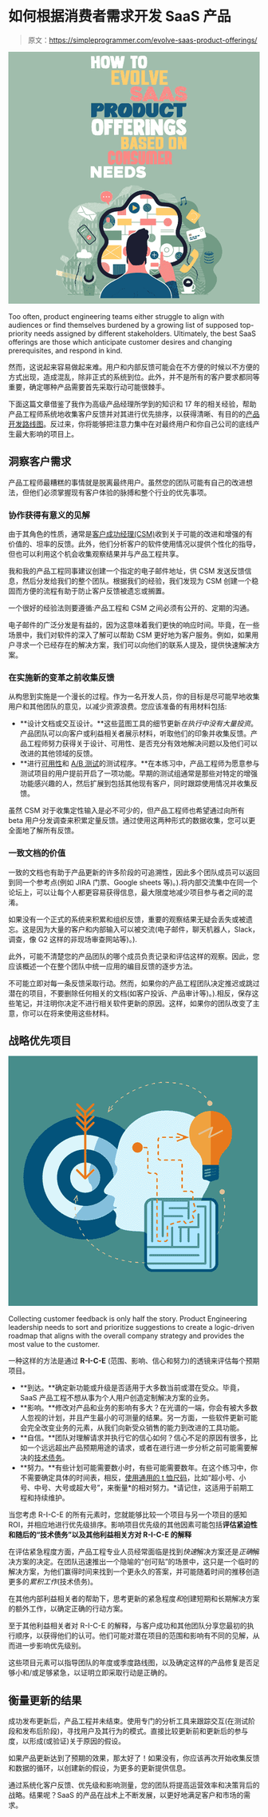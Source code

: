 # 如何根据消费者需求开发 SaaS 产品

> 原文：<https://simpleprogrammer.com/evolve-saas-product-offerings/>

![](img/55fd098234c4b39abe6a4671f1cc9e7f.png)

Too often, product engineering teams either struggle to align with audiences or find themselves burdened by a growing list of supposed top-priority needs assigned by different stakeholders. Ultimately, the best SaaS offerings are those which anticipate customer desires and changing prerequisites, and respond in kind.

然而，这说起来容易做起来难。用户和内部反馈可能会在不方便的时候以不方便的方式出现，造成混乱，除非正式的系统到位。此外，并不是所有的客户要求都同等重要，确定哪种产品需要首先采取行动可能很棘手。

下面这篇文章借鉴了我作为高级产品经理所学到的知识和 17 年的相关经验，帮助产品工程师系统地收集客户反馈并对其进行优先排序，以获得清晰、有目的的[产品开发路线图](https://simpleprogrammer.com/product-roadmap-software-development-project/)。反过来，你将能够把注意力集中在对最终用户和你自己公司的底线产生最大影响的项目上。

## 洞察客户需求

产品工程师最糟糕的事情就是脱离最终用户。虽然您的团队可能有自己的改进想法，但他们必须掌握现有客户体验的脉搏和整个行业的优先事项。

### 协作获得有意义的见解

由于其角色的性质，通常是[客户成功经理(CSM)](https://blog.hubspot.com/service/customer-success-manager)收到关于可能的改进和增强的有价值的、坦率的反馈。此外，他们分析客户的软件使用情况以提供个性化的指导，但也可以利用这个机会收集观察结果并与产品工程共享。

我和我的产品工程同事建议创建一个指定的电子邮件地址，供 CSM 发送反馈信息，然后分发给我们的整个团队。根据我们的经验，我们发现为 CSM 创建一个稳固而方便的流程有助于防止客户反馈被遗忘或搁置。

一个很好的经验法则要遵循:产品工程和 CSM 之间必须有公开的、定期的沟通。

电子邮件的广泛分发是有益的，因为这意味着我们更快的响应时间。毕竟，在一些场景中，我们对软件的深入了解可以帮助 CSM 更好地为客户服务。例如，如果用户寻求一个已经存在的解决方案，我们可以向他们的联系人提及，提供快速解决方案。

### 在实施新的变革之前收集反馈

从构思到实施是一个漫长的过程。作为一名开发人员，你的目标是尽可能早地收集用户和其他团队的意见，以减少资源浪费。您应该准备的有用材料包括:

*   **设计文档或交互设计。**这些蓝图工具的细节更新*在执行中没有大量投资*。产品团队可以向客户或利益相关者展示材料，听取他们的印象并收集反馈。产品工程师努力获得关于设计、可用性、是否充分有效地解决问题以及他们可以改进的其他领域的反馈。
*   **进行[可用性](https://simpleprogrammer.com/6-best-usability-testing-methods-for-mobile-apps/)和 [A/B 测试](https://www.amazon.com/Trustworthy-Online-Controlled-Experiments-Practical/dp/1108724264/ref=sr_1_1?crid=2CYKGERFD55WA&keywords=AB+test&qid=1657217466&s=books&sprefix=ab+test%2Cstripbooks%2C67&sr=1-1)的测试程序。**在本练习中，产品工程师为愿意参与测试项目的用户提前开启了一项功能。早期的测试组通常是那些对特定的增强功能感兴趣的人，然后扩展到包括其他现有客户，同时跟踪使用情况并收集反馈。

虽然 CSM 对于收集定性输入是必不可少的，但产品工程师也希望通过向所有 beta 用户分发调查来积累定量反馈。通过使用这两种形式的数据收集，您可以更全面地了解所有反馈。

### 一致文档的价值

一致的文档也有助于产品更新的许多阶段的可追溯性，因此多个团队成员可以返回到同一个参考点(例如 JIRA 门票、Google sheets 等)。).将内部交流集中在同一个论坛上，可以让每个人都更容易获得信息，最大限度地减少项目参与者之间的混淆。

如果没有一个正式的系统来积累和组织反馈，重要的观察结果无疑会丢失或被遗忘。这是因为大量的客户和内部输入可以被交流(电子邮件，聊天机器人，Slack，调查，像 G2 这样的非现场审查网站等)。).

此外，可能不清楚您的产品团队的哪个成员负责记录和评估这样的观察。因此，您应该概述一个在整个团队中统一应用的编目反馈的逐步方法。

不可能立即对每一条反馈采取行动。然而，如果你的产品工程团队决定推迟或跳过潜在的项目，不要删除任何相关的文档(如客户投诉、产品审计等)。).相反，保存这些笔记，并注明你决定不进行相关软件更新的原因。这样，如果你的团队改变了主意，你可以在将来使用这些材料。

## 战略优先项目

![](img/7cf22dc2f254028fe6f31ae5255100a6.png)

Collecting customer feedback is only half the story. Product Engineering leadership needs to sort and prioritize suggestions to create a logic-driven roadmap that aligns with the overall company strategy and provides the most value to the customer.

一种这样的方法是通过 **R-I-C-E** (范围、影响、信心和努力)的透镜来评估每个预期项目。

*   **到达。**确定新功能或升级是否适用于大多数当前或潜在受众。毕竟，SaaS 产品工程不想从事为个人用户创造定制解决方案的业务。
*   **影响。**修改对产品和业务的影响有多大？在光谱的一端，你会有被大多数人忽视的计划，并且产生最小的可测量的结果。另一方面，一些软件更新可能会完全改变业务的元素，从我们向新受众销售的能力到改进的工具功能。
*   **自信。**团队对理解请求并执行它的信心如何？信心不足的原因有很多，比如一个远远超出产品预期用途的请求，或者在进行进一步分析之前可能需要解决的[技术债务](https://www.amazon.com/Tech-Debt-2-0TM-Business-Improve-ebook/dp/B086PZ5FK3/ref=sr_1_1?crid=26ZUEK16B1AC7&keywords=tech+debt&qid=1657217267&s=books&sprefix=tech+debt%2Cstripbooks%2C189&sr=1-1)。
*   **努力。**有些计划可能需要数小时，有些可能需要数年。在这个练习中，你不需要确定具体的时间表，相反，[使用通用的 t 恤尺码](https://asana.com/resources/t-shirt-sizing)，比如“超小号、小号、中号、大号或超大号”，来衡量*的相对努力。*请记住，这适用于前期工程和持续维护。

当您考虑 R-I-C-E 的所有元素时，您就能够比较一个项目与另一个项目的感知 ROI，并相应地进行优先级排序。影响项目优先级的其他因素可能包括**评估紧迫性和随后的“技术债务”**以及**其他利益相关方对 R-I-C-E 的解释**

在评估紧急程度方面，产品工程专业人员经常面临是找到*快速*解决方案还是*正确*解决方案的决定。在团队迅速推出一个隐喻的“创可贴”的场景中，这只是一个临时的解决方案，为他们赢得时间来找到一个更永久的答案，并可能随着时间的推移创造更多的*累积工作*(技术债务)。

在其他内部利益相关者的帮助下，思考更新的紧急程度*和*创建短期和长期解决方案的额外工作，以确定正确的行动方案。

至于其他利益相关者对 R-I-C-E 的解释，与客户成功和其他团队分享您最初的执行顺序，以获得他们的认可。他们可能对潜在项目的范围和影响有不同的见解，从而进一步影响优先级别。

这些项目元素可以指导团队的年度或季度路线图，以及确定这样的产品修复是否足够小和/或足够紧急，以证明立即采取行动是正确的。

## 衡量更新的结果

成功发布更新后，产品工程并未结束。使用专门的分析工具来跟踪交互(在测试阶段和发布后阶段)，寻找用户及其行为的模式。直接比较更新前和更新后的参与度，以形成(或验证)关于原因的假设。

如果产品更新达到了预期的效果，那太好了！如果没有，你应该再次开始收集反馈和数据的循环，以创建新的假设，为更多的更新提供信息。

通过系统化客户反馈、优先级和影响测量，您的团队将提高运营效率和决策背后的战略。结果呢？SaaS 的产品在战术上不断发展，以更好地满足客户和市场的需求。